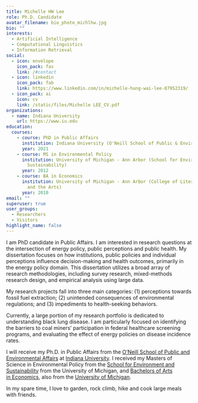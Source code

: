 ```yaml
---
title: Michelle HW Lee
role: Ph.D. Candidate
avatar_filename: bio_photo_michlhw.jpg
bio: ""
interests:
  - Artificial Intelligence
  - Computational Linguistics
  - Information Retrieval
social:
  - icon: envelope
    icon_pack: fas
    link: /#contact
  - icon: linkedin
    icon_pack: fab
    link: https://www.linkedin.com/in/michelle-hung-wai-lee-87952319/
  - icon_pack: ai
    icon: cv
    link: /static/files/Michelle LEE_CV.pdf
organizations:
  - name: Indiana University
    url: https://www.iu.edu
education:
  courses:
    - course: PhD in Public Affairs
      institution: Indiana University (O'Neill School of Public & Environmental Affairs)
      year: 2021
    - course: MS in Environmental Policy
      institution: University of Michigan - Ann Arbor (School for Environment and
        Sustainability)
      year: 2012
    - course: BA in Economics
      institution: University of Michigan - Ann Arbor (College of Literature, Science,
        and the Arts)
      year: 2010
email: ""
superuser: true
user_groups:
  - Researchers
  - Visitors
highlight_name: false
---
```

I am PhD candidate in Public Affairs. I am interested in research questions at the intersection of energy policy, public perceptions and public health. My dissertation focuses on how institutions, public policies and individual perceptions influence decision-making and health outcomes, primarily in the energy policy domain. This dissertation utilizes a broad array of research methodologies, including survey research, mixed-methods research design, and empirical analysis using large data. 

My research projects fall into three main categories: (1) perceptions towards fossil fuel extraction; (2) unintended consequences of environmental regulations; and (3) impediments to health-seeking behaviors.

Currently, a large portion of my research portfolio is dedicated to understanding black lung disease. I am particularly focused on identifying the barriers to coal miners’ participation in federal healthcare screening programs, and evaluating the effect of energy policies on disease incidence rates. 

I will receive my Ph.D. in Public Affairs from the [O’Neill School of Public and Environmental Affairs](https://oneill.indiana.edu/) at [Indiana University](https://www.iu.edu). I received my Masters of Science in Environmental Policy from the [School for Environment and Sustainability](https://seas.umich.edu/) from the University of Michigan, and [Bachelors of Arts in Economics](https://lsa.umich.edu/econ), also from the [University of Michigan](https://www.umich.edu). 

In my spare time, I love to garden, rock climb, hike and cook large meals with friends.